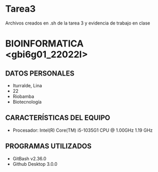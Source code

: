 # Tarea3
Archivos creados en .sh de la tarea 3 y evidencia de trabajo en clase
# BIOINFORMATICA <gbi6g01_22022I>
## DATOS PERSONALES
- Iturralde, Lina
- 22
- Riobamba
- Biotecnología

## CARACTERÍSTICAS DEL EQUIPO
- Procesador: Intel(R) Core(TM) i5-1035G1 CPU @ 1.00GHz   1.19 GHz

## PROGRAMAS UTILIZADOS
- GitBash v2.36.0
- Github Desktop 3.0.0
